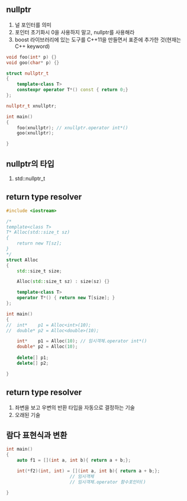 ## nullptr
1) 널 포인터를 의미
2) 포인터 초기화시 0을 사용하지 말고, nullptr를 사용해라
3) boost 라이브러리에 있는 도구를 C++11을 만들면서 표준에 추가한 것(현재는 C++ keyword)

```c++
void foo(int* p) {}
void goo(char* p) {}

struct nullptr_t
{
	template<class T>
	constexpr operator T*() const { return 0;}
};

nullptr_t xnullptr;

int main()
{
	foo(xnullptr); // xnullptr.operator int*()
	goo(xnullptr);

}
```

## nullptr의 타입
1) std::nullptr_t

## return type resolver

```c++
#include <iostream>

/*
template<class T> 
T* Alloc(std::size_t sz)
{
	return new T[sz];
}
*/
struct Alloc
{
	std::size_t size;

	Alloc(std::size_t sz) : size(sz) {}

	template<class T>
	operator T*() { return new T[size]; }
};

int main()
{
//	int*    p1 = Alloc<int>(10);
//	double* p2 = Alloc<double>(10);

	int*    p1 = Alloc(10); // 임시객체.operator int*()
	double* p2 = Alloc(10);
	
	delete[] p1;
	delete[] p2;

}

```

## return type resolver
1) 좌변을 보고 우변의 반환 타입을 자동으로 결정하는 기술
2) 오래된 기술

## 람다 표현식과 변환

```c++
int main()
{
	auto f1 = [](int a, int b){ return a + b;};

	int(*f2)(int, int) = [](int a, int b){ return a + b;};
						// 임시객체
						// 임시객체.operator 함수포인터()

}
```
